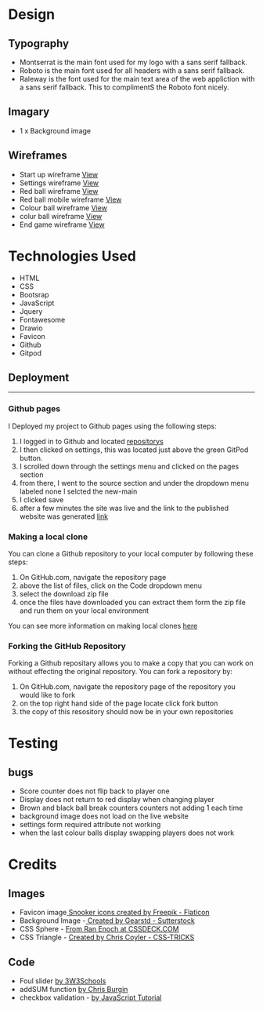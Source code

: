 # Design

## Typography
- Montserrat is the main font used for my logo with a sans serif fallback.
- Roboto is the main font used for all headers with a sans serif fallback.
- Raleway is the font used for the main text area of the web appliction with a sans serif fallback. This to complimentS the Roboto font nicely.

## Imagary 
- 1 x Background image 

## Wireframes 
- Start up wireframe <a href="#">View</a>  
- Settings wireframe <a href="#">View</a>
- Red ball wireframe <a href="#">View</a>
 - Red ball mobile wireframe <a href="#">View</a>
- Colour ball wireframe <a href="#">View</a>
 - colur ball wireframe <a href="#">View</a>
- End game wireframe <a href="#">View</a>

# Technologies Used
- HTML
- CSS
- Bootsrap
- JavaScript
- Jquery
- Fontawesome
- Drawio
- Favicon
- Github
- Gitpod

## Deployment <a id="deployment"></a>
-----

### Github pages <a id=pages></a>

I Deployed my project to Github pages using the following steps:

1. I logged in to Github and located [repositorys](https://github.com/DeanDodds/MilestoneProject2)
2. I then clicked on settings, this was located just above the green GitPod button.
3. I scrolled down through the settings menu and clicked on the pages section
4. from there, I  went to the source section and under the dropdown menu labeled none I selcted the new-main 
5. I clicked save 
6. after a few minutes the site was live and the link to the published website was generated [link](https://deandodds.github.io/milestoneprojectone2/)

### Making a local clone <A id="clone"></a>

You can clone a Github repository to your local computer by following these steps:

1. On GitHub.com, navigate the repository page
2. above the list of files, click on the Code dropdown menu
3. select the download zip file 
4. once the files have downloaded you can extract them form the zip file and run them on your local environment 

You can see more information on making local clones [here](https://docs.github.com/en/repositories/creating-and-managing-repositories/cloning-a-repository#cloning-a-repository-to-github-desktop)

### Forking the GitHub Repository <A id="fork"></a>

Forking a Github repositary allows you to make a copy that you can work on without effecting the original repository. You can fork a repository by:

1. On GitHub.com, navigate the repository page of the repository you would like to fork
2. on the top right hand side of the page locate click fork button 
3. the copy of this resository should now be in your own repositories

# Testing 

## bugs 
- Score counter does not flip back to player one 
- Display does not return to red display when changing player
- Brown and black ball break counters counters not adding 1 each time
- background image does not load on the live website
- settings form required attribute not working
- when the last colour balls display swapping players does not work

# Credits

## Images
- Favicon image<a href="https://www.flaticon.com/free-icons/snooker" title="snooker icons"> Snooker icons created by Freepik - Flaticon</a>
- Background Image -<a href="https://www.shutterstock.com/image-illustration/3d-rendering-empty-billiard-table-top-1049972813"> Created by Gearstd - Sutterstock </a> 
- CSS Sphere  - <a href="https://cssdeck.com/blog/making-a-sphere-in-css/"> From Ran Enoch at CSSDECK.COM</a>
- CSS Triangle - <a href="https://css-tricks.com/snippets/css/css-triangle/">Created by Chris Coyler - CSS-TRICKS</a>

## Code
-  Foul slider <a href ="https://www.w3schools.com/howto/howto_js_rangeslider.asp">by 3W3Schools</a>
- addSUM function <a href ="https://medium.com/@chrisburgin95/rewriting-javascript-sum-an-array-dbf838996ed0">by Chris Burgin</a>
- checkbox validation - <a href="https://www.javascripttutorial.net/javascript-dom/javascript-checkbox/"> by JavaScript Tutorial

